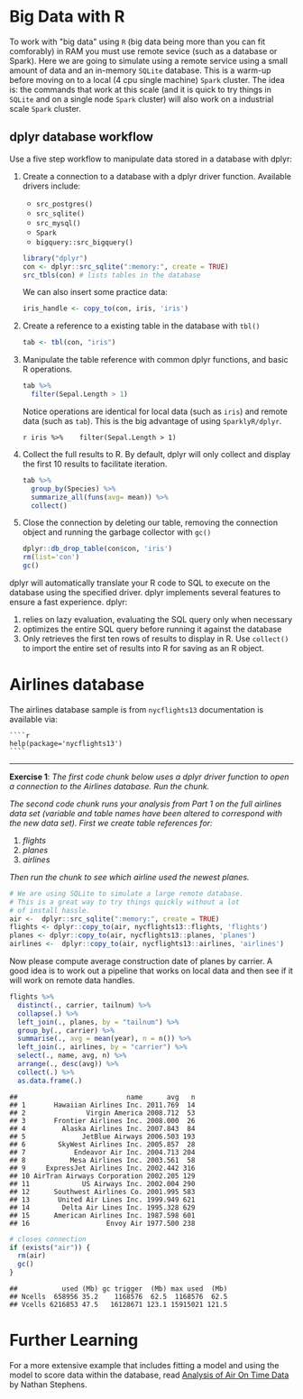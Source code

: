 Big Data with R
===============

To work with "big data" using `R` (big data being more than you can fit comforably) in RAM you must use remote sevice (such as a database or Spark). Here we are going to simulate using a remote service using a small amount of data and an in-memory `SQLite` database. This is a warm-up before moving on to a local (4 cpu single machine) `Spark` cluster. The idea is: the commands that work at this scale (and it is quick to try things in `SQLite` and on a single node `Spark` cluster) will also work on a industrial scale `Spark` cluster.

dplyr database workflow
-----------------------

Use a five step workflow to manipulate data stored in a database with dplyr:

1.  Create a connection to a database with a dplyr driver function. Available drivers include:

    -   `src_postgres()`
    -   `src_sqlite()`
    -   `src_mysql()`
    -   `Spark`
    -   `bigquery::src_bigquery()`

    ``` r
    library("dplyr")
    con <- dplyr::src_sqlite(":memory:", create = TRUE)
    src_tbls(con) # lists tables in the database
    ```

    We can also insert some practice data:

    ``` r
    iris_handle <- copy_to(con, iris, 'iris')
    ```

2.  Create a reference to a existing table in the database with `tbl()`

    ``` r
    tab <- tbl(con, "iris")
    ```

3.  Manipulate the table reference with common dplyr functions, and basic R operations.

    ``` r
    tab %>% 
      filter(Sepal.Length > 1)
    ```

    Notice operations are identical for local data (such as `iris`) and remote data (such as `tab`). This is the big advantage of using `SparklyR/dplyr`.

    `r iris %>%    filter(Sepal.Length > 1)`

4.  Collect the full results to R. By default, dplyr will only collect and display the first 10 results to facilitate iteration.

    ``` r
    tab %>% 
      group_by(Species) %>%
      summarize_all(funs(avg= mean)) %>%
      collect()
    ```

5.  Close the connection by deleting our table, removing the connection object and running the garbage collector with `gc()`

    ``` r
    dplyr::db_drop_table(con$con, 'iris')
    rm(list='con')
    gc()
    ```

dplyr will automatically translate your R code to SQL to execute on the database using the specified driver. dplyr implements several features to ensure a fast experience. dplyr:

1.  relies on lazy evaluation, evaluating the SQL query only when necessary
2.  optimizes the entire SQL query before running it against the database
3.  Only retrieves the first ten rows of results to display in R. Use `collect()` to import the entire set of results into R for saving as an R object.

Airlines database
=================

The airlines database sample is from `nycflights13` documentation is available via:

    ````r
    help(package='nycflights13')
    ````

------------------------------------------------------------------------

**Exercise 1**: *The first code chunk below uses a dplyr driver function to open a connection to the Airlines database. Run the chunk.*

*The second code chunk runs your analysis from Part 1 on the full airlines data set (variable and table names have been altered to correspond with the new data set). First we create table references for:*

1.  *flights*
2.  *planes*
3.  *airlines*

*Then run the chunk to see which airline used the newest planes.*

``` r
# We are using SQLite to simulate a large remote database.
# This is a great way to try things quickly without a lot 
# of install hassle.
air <-  dplyr::src_sqlite(":memory:", create = TRUE)
flights <- dplyr::copy_to(air, nycflights13::flights, 'flights')
planes <- dplyr::copy_to(air, nycflights13::planes, 'planes')
airlines <-  dplyr::copy_to(air, nycflights13::airlines, 'airlines')
```

Now please compute average construction date of planes by carrier. A good idea is to work out a pipeline that works on local data and then see if it will work on remote data handles.

``` r
flights %>%
  distinct(., carrier, tailnum) %>%
  collapse(.) %>% 
  left_join(., planes, by = "tailnum") %>%
  group_by(., carrier) %>%
  summarise(., avg = mean(year), n = n()) %>%
  left_join(., airlines, by = "carrier") %>%
  select(., name, avg, n) %>%
  arrange(., desc(avg)) %>% 
  collect(.) %>% 
  as.data.frame(.)
```

    ##                           name      avg   n
    ## 1       Hawaiian Airlines Inc. 2011.769  14
    ## 2               Virgin America 2008.712  53
    ## 3       Frontier Airlines Inc. 2008.000  26
    ## 4         Alaska Airlines Inc. 2007.843  84
    ## 5              JetBlue Airways 2006.503 193
    ## 6        SkyWest Airlines Inc. 2005.857  28
    ## 7            Endeavor Air Inc. 2004.713 204
    ## 8           Mesa Airlines Inc. 2003.561  58
    ## 9     ExpressJet Airlines Inc. 2002.442 316
    ## 10 AirTran Airways Corporation 2002.205 129
    ## 11             US Airways Inc. 2002.004 290
    ## 12      Southwest Airlines Co. 2001.995 583
    ## 13       United Air Lines Inc. 1999.949 621
    ## 14        Delta Air Lines Inc. 1995.328 629
    ## 15      American Airlines Inc. 1987.598 601
    ## 16                   Envoy Air 1977.500 238

``` r
# closes connection
if (exists("air")) { 
  rm(air)
  gc()
}
```

    ##           used (Mb) gc trigger  (Mb) max used  (Mb)
    ## Ncells  658956 35.2    1168576  62.5  1168576  62.5
    ## Vcells 6216853 47.5   16128671 123.1 15915021 121.5

Further Learning
================

For a more extensive example that includes fitting a model and using the model to score data within the database, read [Analysis of Air On Time Data](http://www.rpubs.com/nwstephens/airontime) by Nathan Stephens.
